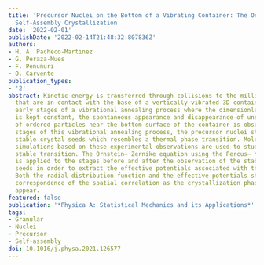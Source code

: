 ```yaml
---
title: 'Precursor Nuclei on the Bottom of a Vibrating Container: The Onset of Granular
  Self-Assembly Crystallization'
date: '2022-02-01'
publishDate: '2022-02-14T21:48:32.807836Z'
authors:
- H. A. Pacheco-Martinez
- G. Peraza-Mues
- F. Peñuñuri
- O. Carvente
publication_types:
- '2'
abstract: Kinetic energy is transferred through collisions to the millimeter particles
  that are in contact with the base of a vertically vibrated 3D container. In the
  early stages of a vibrational annealing process where the dimensionless acceleration
  is kept constant, the spontaneous appearance and disappearance of unstable clusters
  of ordered particles near the bottom surface of the container is observed. In later
  stages of this vibrational annealing process, the precursor nuclei stabilize becoming
  stable crystal seeds which resembles a thermal phase transition. Molecular Dynamics
  simulations based on these experimental observations are used to study the unstable–
  stable transition. The Ornstein– Zernike equation using the Percus– Yevick closure
  is applied to the stages before and after the observation of the stable crystal
  seeds in order to extract the effective potentials associated with the phase transition.
  Both the radial distribution function and the effective potentials show a clear
  correspondence of the spatial correlation as the crystallization phase begins to
  appear.
featured: false
publication: '*Physica A: Statistical Mechanics and its Applications*'
tags:
- Granular
- Nuclei
- Precursor
- Self-assembly
doi: 10.1016/j.physa.2021.126577
---
```


